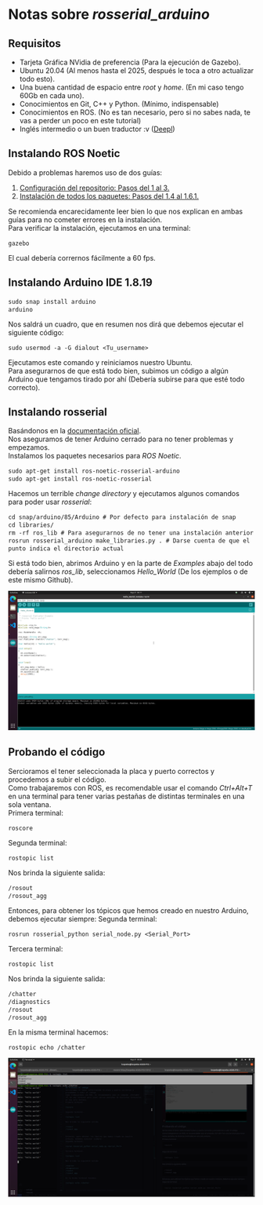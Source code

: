 # Notas sobre *rosserial_arduino*
## Requisitos
- Tarjeta Gráfica NVidia de preferencia (Para la ejecución de Gazebo).
- Ubuntu 20.04 (Al menos hasta el 2025, después le toca a otro actualizar todo esto).
- Una buena cantidad de espacio entre _root_ y _home_. (En mi caso tengo 60Gb en cada uno).
- Conocimientos en Git, C++ y Python. (Mínimo, indispensable)
- Conocimientos en ROS. (No es tan necesario, pero si no sabes nada, te vas a perder un poco en este tutorial)
- Inglés intermedio o un buen traductor :v ([Deepl](https://www.deepl.com/es/translator))
## Instalando ROS Noetic
Debido a problemas haremos uso de dos guías:
1. [Configuración del repositorio: Pasos del 1 al 3.](https://linuxopsys.com/topics/install-ros-noetic-on-ubuntu)
2. [Instalación de todos los paquetes: Pasos del 1.4 al 1.6.1.](http://wiki.ros.org/noetic/Installation/Ubuntu)

Se recomienda encarecidamente leer bien lo que nos explican en ambas guías para no cometer errores en la instalación.  
Para verificar la instalación, ejecutamos en una terminal:
```
gazebo
```
El cual debería corrernos fácilmente a 60 fps.

## Instalando Arduino IDE 1.8.19
```
sudo snap install arduino
arduino
```
Nos saldrá un cuadro, que en resumen nos dirá que debemos ejecutar el siguiente código:
```
sudo usermod -a -G dialout <Tu_username>
```
Ejecutamos este comando y reiniciamos nuestro Ubuntu.  
Para asegurarnos de que está todo bien, subimos un código a algún Arduino que tengamos tirado por ahí (Debería subirse para que esté todo correcto).
## Instalando rosserial
Basándonos en la [documentación oficial](http://wiki.ros.org/rosserial_arduino/Tutorials/Arduino%20IDE%20Setup).  
Nos aseguramos de tener Arduino cerrado para no tener problemas y empezamos.  
Instalamos los paquetes necesarios para _ROS Noetic_.
```
sudo apt-get install ros-noetic-rosserial-arduino
sudo apt-get install ros-noetic-rosserial
```

Hacemos un terrible _change directory_ y ejecutamos algunos comandos para poder usar _rosserial_:
```
cd snap/arduino/85/Arduino # Por defecto para instalación de snap
cd libraries/
rm -rf ros_lib # Para asegurarnos de no tener una instalación anterior
rosrun rosserial_arduino make_libraries.py . # Darse cuenta de que el punto indica el directorio actual
```
Si está todo bien, abrimos Arduino y en la parte de _Examples_ abajo del todo debería salirnos _ros_lib_, seleccionamos _Hello_World_ (De los ejemplos o de este mismo Github).

![Código subido correctamente](images/Hello_World_rosserial.png)

## Probando el código
Sercioramos el tener seleccionada la placa y puerto correctos y procedemos a subir el código.  
Como trabajaremos con ROS, es recomendable usar el comando _Ctrl+Alt+T_ en una terminal para tener varias pestañas de distintas terminales en una sola ventana.  
Primera terminal:
```
roscore
```
Segunda terminal:
```
rostopic list
```
Nos brinda la siguiente salida:
```
/rosout
/rosout_agg
```

Entonces, para obtener los tópicos que hemos creado en nuestro Arduino, debemos ejecutar siempre:
Segunda terminal:
```
rosrun rosserial_python serial_node.py <Serial_Port>
```
Tercera terminal:
```
rostopic list
```
Nos brinda la siguiente salida:
```
/chatter
/diagnostics
/rosout
/rosout_agg
```
En la misma terminal hacemos:
```
rostopic echo /chatter
```

![](/images/Hello_World_Topic.png)

